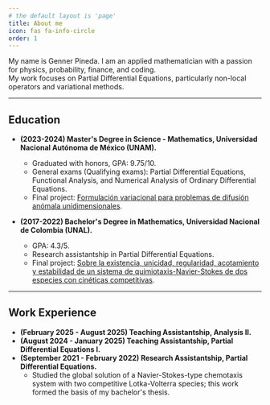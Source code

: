 ```yaml
---
# the default layout is 'page'
title: About me
icon: fas fa-info-circle
order: 1
---
```

My name is Genner Pineda. I am an applied mathematician with a passion for physics, probability, finance, and coding.  
My work focuses on Partial Differential Equations, particularly non-local operators and variational methods.

---

## **Education**

- **(2023-2024) Master's Degree in Science - Mathematics, Universidad Nacional Autónoma de México (UNAM).**  
  - Graduated with honors, GPA: 9.75/10.  
  - General exams (Qualifying exams): Partial Differential Equations, Functional Analysis, and Numerical Analysis of Ordinary Differential Equations.  
  - Final project: [Formulación variacional para problemas de difusión anómala unidimensionales](/assets/documents/tesina.pdf).

- **(2017-2022) Bachelor's Degree in Mathematics, Universidad Nacional de Colombia (UNAL).**  
  - GPA: 4.3/5.  
  - Research assistantship in Partial Differential Equations.  
  - Final project: [Sobre la existencia, unicidad, regularidad, acotamiento y estabilidad de un sistema de quimiotaxis-Navier-Stokes de dos especies con cinéticas competitivas](/assets/documents/Trabajo_de_Grado_Genner__Copy_.pdf).

---

## **Work Experience**

- **(February 2025 - August 2025) Teaching Assistantship, Analysis II.**  
- **(August 2024 - January 2025) Teaching Assistantship, Partial Differential Equations I.**  
- **(September 2021 - February 2022) Research Assistantship, Partial Differential Equations.**  
  - Studied the global solution of a Navier-Stokes-type chemotaxis system with two competitive Lotka-Volterra species; this work formed the basis of my bachelor's thesis.
